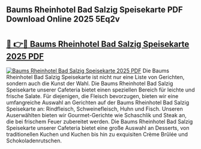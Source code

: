 ## Baums Rheinhotel Bad Salzig Speisekarte PDF Download Online 2025 5Eq2v

# <h2><a href="http://gcau8kn.nevu.top/?p=Baums+Rheinhotel+Bad+Salzig+Speisekarte">🔗 👉🔴 Baums Rheinhotel Bad Salzig Speisekarte 2025 PDF</a></h2>

[![Baums Rheinhotel Bad Salzig Speisekarte 2025 PDF](https://i.imgur.com/dBaPXMq.png)](http://gcau8kn.nevu.top/?p=Baums+Rheinhotel+Bad+Salzig+Speisekarte)
Die Baums Rheinhotel Bad Salzig Speisekarte ist nicht nur eine Liste von Gerichten, sondern auch die Kunst der Wahl. Die Baums Rheinhotel Bad Salzig Speisekarte unserer Cafeteria bietet einen speziellen Bereich für leichte und frische Salate. Für diejenigen, die Fleisch bevorzugen, bieten wir eine umfangreiche Auswahl an Gerichten auf der Baums Rheinhotel Bad Salzig Speisekarte an: Rindfleisch, Schweinefleisch, Huhn und Fisch. Unseren Auserwählten bieten wir Gourmet-Gerichte wie Schaschlik und Steak an, die bei frischem Feuer zubereitet werden. Die Baums Rheinhotel Bad Salzig Speisekarte unserer Cafeteria bietet eine große Auswahl an Desserts, von traditionellen Kuchen und Kuchen bis hin zu exquisiten Crème Brûlée und Schokoladenrutschen.
